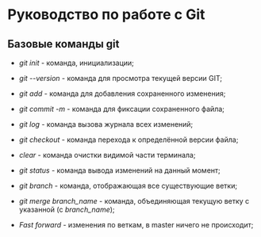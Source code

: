 # Руководство по работе с Git

## Базовые команды git

* *git init* - команда, инициализации;

* *git --version* - команда для просмотра текущей версии GIT;

* *git add* - команда для добавления сохраненного изменения;

* *git commit -m* - команда для фиксации сохраненного файла;

* *git log* - команда вызова журнала всех изменений;

* *git checkout* - команда перехода к определённой версии файла;

* *clear* - команда очистки видимой части терминала;

* *git status* - команда вывода изменений на данный момент;

* *git branch* - команда, отображающая все существующие ветки;

* *git merge branch_name* - команда, объединяющая текущую ветку с указанной (с *branch_name*);

* _Fast forward_ - изменения по веткам, в master ничего не происходит;
